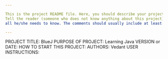 ```yaml
---

This is the project README file. Here, you should describe your project.
Tell the reader (someone who does not know anything about this project)
all he/she needs to know. The comments should usually include at least:

---
```


PROJECT TITLE: BlueJ
PURPOSE OF PROJECT: Learning Java
VERSION or DATE:
HOW TO START THIS PROJECT:
AUTHORS: Vedant
USER INSTRUCTIONS:

